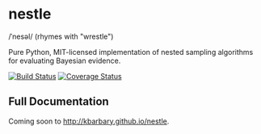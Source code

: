 nestle
======

/ˈnesəl/ (rhymes with "wrestle")

Pure Python, MIT-licensed implementation of nested sampling algorithms for
evaluating Bayesian evidence.

[![Build Status](https://img.shields.io/travis/kbarbary/nestle.svg?style=flat-square)](https://travis-ci.org/kbarbary/nestle)
[![Coverage Status](http://img.shields.io/coveralls/kbarbary/nestle.svg?style=flat-square)](https://coveralls.io/r/kbarbary/nestle?branch=master)


Full Documentation
------------------

Coming soon to http://kbarbary.github.io/nestle.
